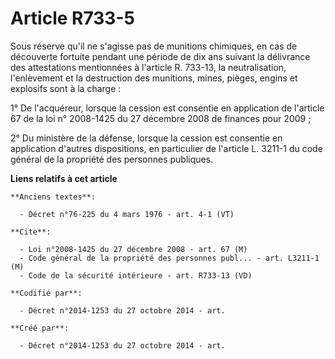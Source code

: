 # Article R733-5

Sous réserve qu'il ne s'agisse pas de munitions chimiques, en cas de découverte fortuite pendant une période de dix ans
suivant la délivrance des attestations mentionnées à l'article R. 733-13, la neutralisation, l'enlèvement et la destruction
des munitions, mines, pièges, engins et explosifs sont à la charge : 

1° De l'acquéreur, lorsque la cession est consentie en application de l'article 67 de la loi n° 2008-1425 du 27 décembre 2008
de finances pour 2009 ; 

2° Du ministère de la défense, lorsque la cession est consentie en application d'autres dispositions, en particulier de
l'article L. 3211-1 du code général de la propriété des personnes publiques.

**Liens relatifs à cet article**

	**Anciens textes**:

	  - Décret n°76-225 du 4 mars 1976 - art. 4-1 (VT)

	**Cite**:

	  - Loi n°2008-1425 du 27 décembre 2008 - art. 67 (M)
	  - Code général de la propriété des personnes publ... - art. L3211-1 (M)
	  - Code de la sécurité intérieure - art. R733-13 (VD)

	**Codifié par**:

	  - Décret n°2014-1253 du 27 octobre 2014 - art.

	**Créé par**:

	  - Décret n°2014-1253 du 27 octobre 2014 - art.
